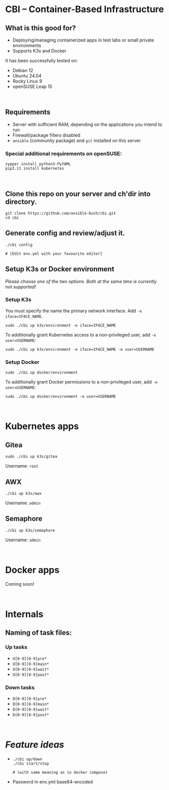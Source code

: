 # CBI &ndash; Container-Based Infrastructure

## What is this good for?

- Deploying/managing containerized apps in test labs or small private
  environments
- Supports K3s and Docker

It has been successfully tested on:

- Debian 12
- Ubuntu 24.04
- Rocky Linux 9
- openSUSE Leap 15


<br/>

## Requirements

- Server with sufficient RAM, depending on the applications you intend to run
- Firewall/package filters disabled
- `ansible` (community package) and `git` installed on this server

### Special additional requirements on openSUSE:

```
zypper install python3-PyYAML
pip3.11 install kubernetes
```

<br/>

## Clone this repo on your server and ch'dir into directory.

```
git clone https://github.com/ansible-buch/cbi.git
cd cbi
```

## Generate config and review/adjust it.
```
./cbi config

# [Edit env.yml with your favourite editor]
```



## Setup K3s or Docker environment

_Please choose one of the two options. 
Both at the same time is currently not supported!_

### Setup K3s 

You must specify the name the primary network interface.
Add `-e iface=IFACE_NAME`.

```
sudo ./cbi up k3s/environment -e iface=IFACE_NAME
```

To additionally grant Kubernetes access to a non-privileged user,
add `-e user=USERNAME`:

```
sudo ./cbi up k3s/environment -e iface=IFACE_NAME -e user=USERNAME
```

### Setup Docker

```
sudo ./cbi up docker/environment
```

To additionally grant Docker permissions to a non-privileged user,
add `-e user=USERNAME`:

```
sudo ./cbi up docker/environment -e user=USERNAME
```

<br/>


# Kubernetes apps

## Gitea
  ```
  sudo ./cbi up k3s/gitea
  ```
  Username: `root`

## AWX
  ```
  ./cbi up k3s/awx
  ```
  Username: `admin`

## Semaphore
  ```
  ./cbi up k3s/semaphore
  ```
  Username: `admin`




<br/>

# Docker apps

Coming soon!


<br/>

# Internals

## Naming of task files:

### Up tasks
- `U[0-9][0-9]pre*`
- `U[0-9][0-9]main*`
- `U[0-9][0-9]wait*`
- `U[0-9][0-9]post*`

### Down tasks
- `D[0-9][0-9]pre*`
- `D[0-9][0-9]main*`
- `D[0-9][0-9]wait*`
- `D[0-9][0-9]post*`



<br/>

# *Feature ideas*

-
  ```
  ./cbi up/down
  ./cbi start/stop
  
  # (with same meaning as in docker compose)
  ```

- Password in env.yml base64-encoded






<!--
## Start apps/init:
```
./cbi start apps/init
```

## Start step-ca (if needed):
```
./cbi start apps/base/step-ca
```

## Start Traefik (the most important part of the puzzle :-)
```
./cbi start apps/base/traefik
```


## Apps:

- Development (Gitea)
  ```
  ./cbi start apps/development/gitea
  ```
